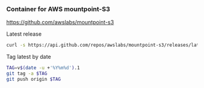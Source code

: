 ### Container for AWS mountpoint-S3

https://github.com/awslabs/mountpoint-s3

Latest release

```bash
curl -s https://api.github.com/repos/awslabs/mountpoint-s3/releases/latest |grep tag_name | cut -d '"' -f 4 | tr -d 'mountpoint\-s3\-'
```

Tag latest by date

```bash
TAG=v$(date -u +'%Y%m%d').1
git tag -a $TAG
git push origin $TAG
```